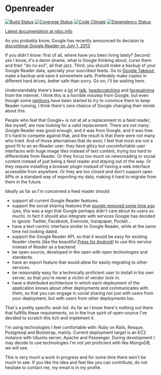 Openreader
==========
[![Build Status](https://travis-ci.org/amatriain/openreader.png)](https://travis-ci.org/amatriain/openreader) [![Coverage Status](https://coveralls.io/repos/amatriain/openreader/badge.png?branch=master)](https://coveralls.io/r/amatriain/openreader) [![Code Climate](https://codeclimate.com/github/amatriain/openreader.png)](https://codeclimate.com/github/amatriain/openreader) [![Dependency Status](https://gemnasium.com/amatriain/openreader.png)](https://gemnasium.com/amatriain/openreader)

[Latest documentation at rdoc.info](http://rubydoc.info/github/amatriain/openreader/frames/file/README.md)

As you probably know, Google has recently announced its decision to [discontinue Google Reader on July 1, 2013](http://googlereader.blogspot.ca/2013/03/powering-down-google-reader.html).

If you didn't know: first of all, where have you been living lately? Second: yes I know, it's a damn shame, what is Google thinking about, curse them and their "do no evil", all that jazz. Third, you should make a backup of your Google Reader data, specially your suscribed feeds. Go to [Google Takeout](https://www.google.com/takeout/?pli=1#custom:reader), make a backup and save it somewhere safe. Preferably make copies in different hard drives, better safe than sorry. Go on, I'll be waiting here.

Understandably there's been a [lot](http://lifehacker.com/5990454/google-is-killing-google-reader?tag=google-reader) of [talk](http://techcrunch.com/2013/03/24/bees/), [headscratching](http://www.slate.com/articles/technology/technology/2013/03/google_reader_why_did_everyone_s_favorite_rss_program_die_what_free_web.html) and [facepalming](http://www.reddit.com/r/technology/comments/1a8ygk/official_google_reader_blog_powering_down_google/) from the internet. I think this is a horrible misstep from Google, but even though some [petitions](https://www.change.org/petitions/google-keep-google-reader-running) have been started to try to convince them to keep Reader running, I think there's zero chance of Google changing their minds about this.

People who feel that Google+ is not at all a replacement to a feed reader, like myself, are now looking for a valid replacement. There are not many: Google Reader was good enough, and it was from Google, and it was free. It's hard to compete against that, and the result is that there were not many who tried. And of those alternatives that do exist, I feel that most are not a good fit to an ex-Reader user: they have glitzy but uncomfortable user interfaces with huge image tiles instead of text content, trying too hard to differentiate from Reader. Or they focus too much on newsreading or social content instead of just being a feed reader and staying out of the way. Or they require installing a browser plugin instead of having a web interface accessible from anywhere. Or they are too closed and don't support open APIs or a standard way of exporting my data, making it hard to migrate from them in the future.

Ideally as far as I'm concerned a feed reader should:

- support all current Google Reader features.
- support the social sharing features that [google removed some time ago](http://googlereader.blogspot.com.es/2011/10/new-in-reader-fresh-design-and-google.html) (yes, this was a sign that Google perhaps didn't care about its users so much). In fact it should also integrate with services Google has decided to ignore: Twitter, Facebook, Evernote, Instapaper, Pocket...
- have a text-centric interface similar to Google Reader, while at the same time not looking dated.
- support the Google Reader API, so that it would be easy for existing Reader clients (like the beautiful [Press for Android](http://twentyfivesquares.com/press/)) to use this service instead of Reader as a backend.
- be open-source, developed in the open with open technologies and standards.
- have an export feature that would allow for easily migrating to other services.
- be reasonably easy for a technically proficient user to install in his own server, so that you're never a victim of vendor lock-in.
- have a distributed architecture in which each deployment of the application knows about other deployments and communicates with them, so that you can engage in social sharing not just with users from your deployment, but with users from other deployments too.

That's a pretty specific wish list. As far as I know there's nothing out there that fullfills these requirements, so in the true spirit of open-source I've decided to scratch this itch and implement it.

I'm using technologies I feel comfortable with: Ruby on Rails, Resque, Postgresql and Bootstrap, mainly. Current deployment target is an EC2 instance with Ubuntu server, Apache and Passenger. During development I may decide to use technologies I'm not yet proficient with like MongoDB, we will see.

This is very much a work in progress and for some time there won't be much to see. If you like the idea and feel like you can contribute, do not hesitate to contact me, my email is in my profile.
